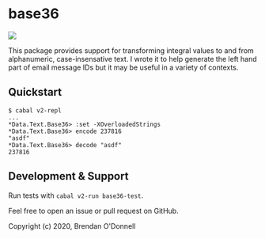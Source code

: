 # base36

![](https://github.com/b0d0nne11/base36/workflows/Haskell%20CI/badge.svg)

This package provides support for transforming integral values to and from
alphanumeric, case-insensative text. I wrote it to help generate the left hand
part of email message IDs but it may be useful in a variety of contexts.

## Quickstart

```
$ cabal v2-repl
...
*Data.Text.Base36> :set -XOverloadedStrings
*Data.Text.Base36> encode 237816
"asdf"
*Data.Text.Base36> decode "asdf"
237816
```

## Development & Support

Run tests with `cabal v2-run base36-test`.

Feel free to open an issue or pull request on GitHub.

Copyright (c) 2020, Brendan O'Donnell
